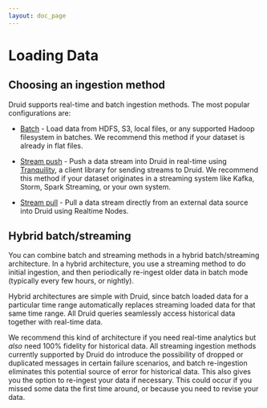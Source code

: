 ```yaml
---
layout: doc_page
---
```


# Loading Data

## Choosing an ingestion method

Druid supports real-time and batch ingestion methods. The most
popular configurations are:

- [Batch](ingestion-batch.html) - Load data from HDFS, S3, local files, or any supported Hadoop
filesystem in batches. We recommend this method if your dataset is already in flat files.

- [Stream push](ingestion-streams.html#stream-push) - Push a data stream into Druid in real-time
using [Tranquility](http://github.com/druid-io/tranquility), a client library for sending streams
to Druid. We recommend this method if your dataset originates in a streaming system like Kafka,
Storm, Spark Streaming, or your own system.

- [Stream pull](ingestion-streams.html#stream-pull) - Pull a data stream directly from an external
data source into Druid using Realtime Nodes.

## Hybrid batch/streaming

You can combine batch and streaming methods in a hybrid batch/streaming architecture. In a hybrid
architecture, you use a streaming method to do initial ingestion, and then periodically re-ingest
older data in batch mode (typically every few hours, or nightly).

Hybrid architectures are simple with Druid, since batch loaded data for a particular time range
automatically replaces streaming loaded data for that same time range. All Druid queries seamlessly
access historical data together with real-time data.

We recommend this kind of architecture if you need real-time analytics but *also* need 100% fidelity
for historical data. All streaming ingestion methods currently supported by Druid do introduce the
possibility of dropped or duplicated messages in certain failure scenarios, and batch re-ingestion
eliminates this potential source of error for historical data. This also gives you the option to
re-ingest your data if necessary. This could occur if you missed some data the first time around,
or because you need to revise your data.
